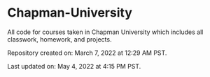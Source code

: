 # Chapman-University

All code for courses taken in Chapman University which includes all classwork, homework, and projects.

Repository created on: March 7, 2022 at 12:29 AM PST.

Last updated on: May 4, 2022 at 4:15 PM PST.
